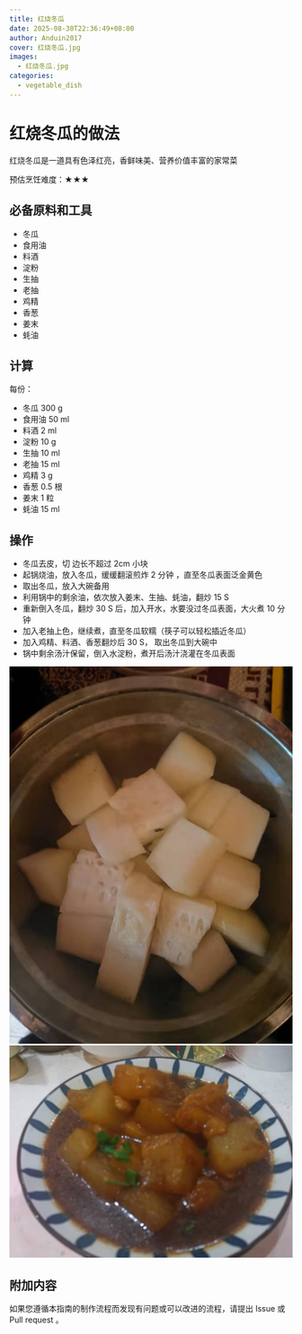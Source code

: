 ```yaml
---
title: 红烧冬瓜
date: 2025-08-30T22:36:49+08:00
author: Anduin2017
cover: 红烧冬瓜.jpg
images:
  - 红烧冬瓜.jpg
categories:
  - vegetable_dish
---
```


# 红烧冬瓜的做法

红烧冬瓜是一道具有色泽红亮，香鲜味美、营养价值丰富的家常菜

预估烹饪难度：★★★

## 必备原料和工具

* 冬瓜
* 食用油
* 料酒
* 淀粉
* 生抽
* 老抽
* 鸡精
* 香葱
* 姜末
* 蚝油

## 计算

每份：

* 冬瓜 300 g
* 食用油 50 ml
* 料酒 2 ml
* 淀粉 10 g
* 生抽 10 ml
* 老抽 15 ml
* 鸡精 3 g
* 香葱 0.5 根
* 姜末 1 粒
* 蚝油 15 ml

## 操作

* 冬瓜去皮，切 边长不超过 2cm 小块
* 起锅烧油，放入冬瓜，缓缓翻滚煎炸 2 分钟 ，直至冬瓜表面泛金黄色
* 取出冬瓜，放入大碗备用
* 利用锅中的剩余油，依次放入姜末、生抽、蚝油，翻炒 15 S
* 重新倒入冬瓜，翻炒 30 S 后，加入开水，水要没过冬瓜表面，大火煮 10 分钟
* 加入老抽上色，继续煮，直至冬瓜软糯（筷子可以轻松插近冬瓜）
* 加入鸡精、料酒、香葱翻炒后 30 S， 取出冬瓜到大碗中
* 锅中剩余汤汁保留，倒入水淀粉，煮开后汤汁浇灌在冬瓜表面

![示例菜成品](./1.jpeg)
![示例菜成品](./2.jpeg)

## 附加内容

如果您遵循本指南的制作流程而发现有问题或可以改进的流程，请提出 Issue 或 Pull request 。

